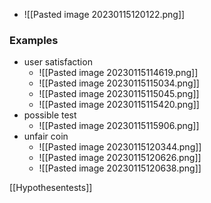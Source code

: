 
+ ![[Pasted image 20230115120122.png]]

### Examples 
+ user satisfaction 
	+ ![[Pasted image 20230115114619.png]]
	+ ![[Pasted image 20230115115034.png]]
	+ ![[Pasted image 20230115115045.png]]
	+ ![[Pasted image 20230115115420.png]]
+ possible test
	+ ![[Pasted image 20230115115906.png]]
+ unfair coin
	+ ![[Pasted image 20230115120344.png]]
	+ ![[Pasted image 20230115120626.png]]
	+ ![[Pasted image 20230115120638.png]]

 [[Hypothesentests]]